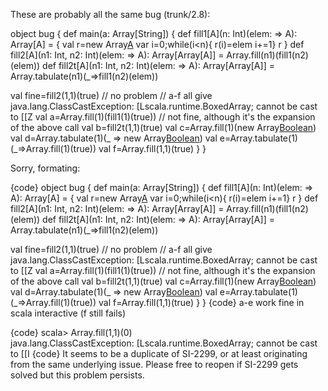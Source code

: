 These are probably all the same bug (trunk/2.8):

object bug { def main(a: Array[String]) {
  def fill1[A](n: Int)(elem: => A): Array[A] = {
    val r=new Array[A](n)
    var i=0;while(i<n){
      r(i)=elem
      i+=1}
    r
  }
  def fill2[A](n1: Int, n2: Int)(elem: => A): Array[Array[A]] =
    Array.fill(n1)(fill1(n2)(elem))
  def fill2t[A](n1: Int, n2: Int)(elem: => A): Array[Array[A]] =
    Array.tabulate(n1)(_=>fill1(n2)(elem))

  val fine=fill2(1,1)(true) // no problem
  // a-f all give java.lang.ClassCastException: [Lscala.runtime.BoxedArray; cannot be cast to [[Z
  val a=Array.fill(1)(fill1(1)(true)) // not fine, although it's the expansion of the above call
  val b=fill2t(1,1)(true)
  val c=Array.fill(1)(new Array[Boolean](1))
  val d=Array.tabulate(1)(_ => new Array[Boolean](1))
  val e=Array.tabulate(1)(_=>Array.fill(1)(true))
  val f=Array.fill(1,1)(true)
} }

Sorry, formating:

{code}
object bug { def main(a: Array[String]) {
  def fill1[A](n: Int)(elem: => A): Array[A] = {
    val r=new Array[A](n)
    var i=0;while(i<n){
      r(i)=elem
      i+=1}
    r
  }
  def fill2[A](n1: Int, n2: Int)(elem: => A): Array[Array[A]] =
    Array.fill(n1)(fill1(n2)(elem))
  def fill2t[A](n1: Int, n2: Int)(elem: => A): Array[Array[A]] =
    Array.tabulate(n1)(_=>fill1(n2)(elem))

  val fine=fill2(1,1)(true) // no problem
  // a-f all give java.lang.ClassCastException: [Lscala.runtime.BoxedArray; cannot be cast to [[Z
  val a=Array.fill(1)(fill1(1)(true)) // not fine, although it's the expansion of the above call
  val b=fill2t(1,1)(true)
  val c=Array.fill(1)(new Array[Boolean](1))
  val d=Array.tabulate(1)(_ => new Array[Boolean](1))
  val e=Array.tabulate(1)(_=>Array.fill(1)(true))
  val f=Array.fill(1,1)(true)
} }
{code}
a-e work fine in scala interactive (f still fails)

{code}
scala> Array.fill(1,1)(0)   
java.lang.ClassCastException: [Lscala.runtime.BoxedArray; cannot be cast to [[I
{code}
It seems to be a duplicate of SI-2299, or at least originating from the same underlying issue. Please free to reopen if SI-2299 gets solved but this problem persists.
